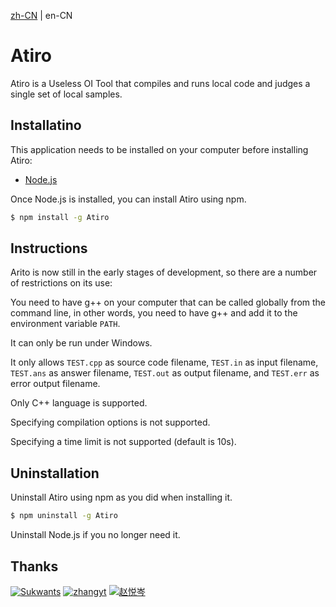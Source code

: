 [zh-CN](./README.md) | en-CN

# Atiro

Atiro is a Useless OI Tool that compiles and runs local code and judges a single set of local samples.

## Installatino

This application needs to be installed on your computer before installing Atiro:

  - [Node.js](https://nodejs.org/)

Once Node.js is installed, you can install Atiro using npm.

```bash
$ npm install -g Atiro
```

## Instructions

Arito is now still in the early stages of development, so there are a number of restrictions on its use:

You need to have g++ on your computer that can be called globally from the command line, in other words, you need to have g++ and add it to the environment variable ``PATH``.

It can only be run under Windows.

It only allows ``TEST.cpp`` as source code filename, ``TEST.in`` as input filename, ``TEST.ans`` as answer filename, ``TEST.out`` as output filename, and ``TEST.err`` as error output filename.

Only C++ language is supported.

Specifying compilation options is not supported.

Specifying a time limit is not supported (default is $10\mathrm{s}$).

## Uninstallation

Uninstall Atiro using npm as you did when installing it.

```bash
$ npm uninstall -g Atiro
```

Uninstall Node.js if you no longer need it.

## Thanks

[![Sukwants](https://avatars.githubusercontent.com/u/95968907?s=64&v=4)](https://github.com/Sukwants) [![zhangyt](https://avatars.githubusercontent.com/u/115882588?s=64&v=4)](https://github.com/zzhangyitian) [![赵悦岑](https://avatars.githubusercontent.com/u/96607031?s=64&v=4)](https://github.com/2745518585)